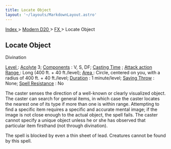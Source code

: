 ```yaml
---
title: Locate Object
layout: '~/layouts/MarkdownLayout.astro'
---
```


[ Index ](/) > [ Modern D20 ](/modern.d20.srd) > [ FX ](/modern.d20.srd/fx) > Locate Object

##  Locate Object

Divination

[ Level ](/modern.d20.srd/fx/level) : [ Acolyte](/modern.d20.srd/classes/advanced/acolyte) 3; [ Components](/modern.d20.srd/fx/components) : V, S, DF; [ Casting Time](/modern.d20.srd/fx/casting.time) ; [ Attack action](/modern.d20.srd/combat/attack.actions) [ Range ](/modern.d20.srd/fx/range) :
Long (400 ft. + 40 ft./level); [ Area ](/modern.d20.srd/fx/area) : Circle,
centered on you, with a radius of 400 ft. + 40 ft./level; [ Duration](/modern.d20.srd/fx/duration) : 1 minute/level; [ Saving Throw](/modern.d20.srd/basics/saving.throws) : None; [ Spell Resistance](/modern.d20.srd/special.abilities/spell.resistance) : No

The caster senses the direction of a well-known or clearly visualized object.
The caster can search for general items, in which case the caster locates the
nearest one of its type if more than one is within range. Attempting to find a
specific item requires a specific and accurate mental image; if the image is
not close enough to the actual object, the spell fails. The caster cannot
specify a unique object unless he or she has observed that particular item
firsthand (not through divination).

The spell is blocked by even a thin sheet of lead. Creatures cannot be found
by this spell.

